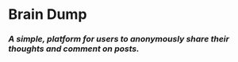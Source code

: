 # Brain Dump

### _A simple, platform for users to anonymously share their thoughts and comment on posts._


